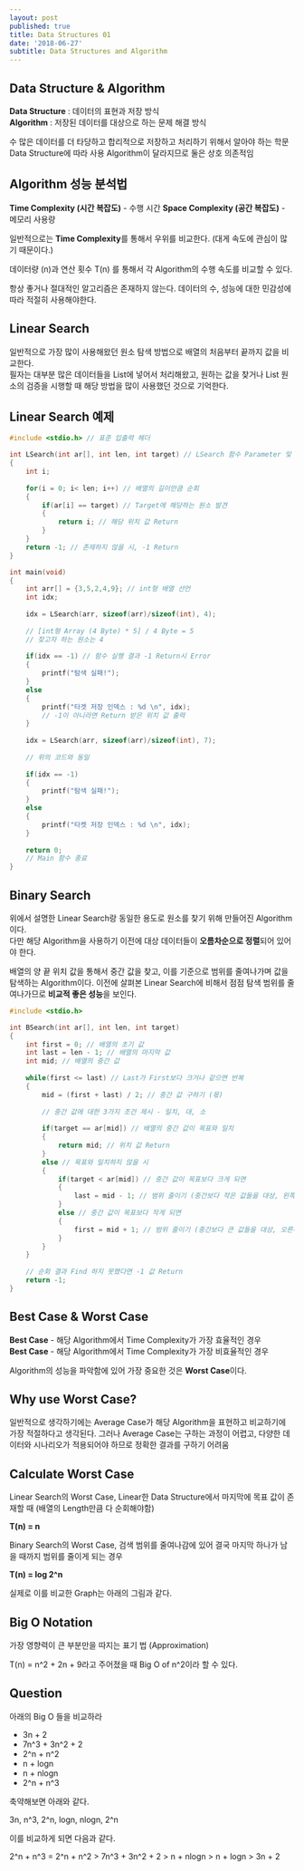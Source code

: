 ```yaml
---
layout: post
published: true
title: Data Structures 01
date: '2018-06-27'
subtitle: Data Structures and Algorithm
---
```

## Data Structure & Algorithm

**Data Structure** : 데이터의 표현과 저장 방식  
**Algorithm** : 저장된 데이터를 대상으로 하는 문제 해결 방식

수 많은 데이터를 더 타당하고 합리적으로 저장하고 처리하기 위해서 알아야 하는 학문  
Data Structure에 따라 사용 Algorithm이 달라지므로 둘은 상호 의존적임  

  
## Algorithm 성능 분석법

**Time Complexity (시간 복잡도)** - 수행 시간 
**Space Complexity (공간 복잡도)** - 메모리 사용량  

일반적으로는 **Time Complexity**를 통해서 우위를 비교한다. (대게 속도에 관심이 많기 때문이다.)

데이터량 (n)과 연산 횟수 T(n) 를 통해서 각 Algorithm의 수행 속도를 비교할 수 있다.  

항상 좋거나 절대적인 알고리즘은 존재하지 않는다. 데이터의 수, 성능에 대한 민감성에 따라 적절히 사용해야한다.


## Linear Search

일반적으로 가장 많이 사용해왔던 원소 탐색 방법으로 배열의 처음부터 끝까지 값을 비교한다.  
필자는 대부분 많은 데이터들을 List에 넣어서 처리해왔고, 원하는 값을 찾거나 List 원소의 검증을 시행할 때 해당 방법을 많이 사용했던 것으로 기억한다.  

## Linear Search 예제

```c
#include <stdio.h> // 표준 입출력 헤더

int LSearch(int ar[], int len, int target) // LSearch 함수 Parameter 및 Return 값 설정
{
	int i;
	
	for(i = 0; i< len; i++) // 배열의 길이만큼 순회
	{
		if(ar[i] == target) // Target에 해당하는 원소 발견
		{
			return i; // 해당 위치 값 Return
		}
	}
	return -1; // 존재하지 않을 시, -1 Return
}

int main(void)
{
	int arr[] = {3,5,2,4,9}; // int형 배열 선언
	int idx;
	
	idx = LSearch(arr, sizeof(arr)/sizeof(int), 4);
  
  	// [int형 Array (4 Byte) * 5] / 4 Byte = 5
  	// 찾고자 하는 원소는 4
	
	if(idx == -1) // 함수 실행 결과 -1 Return시 Error
	{
		printf("탐색 실패!");
	}
	else
	{
		printf("타겟 저장 인덱스 : %d \n", idx);
      	// -1이 아니라면 Return 받은 위치 값 출력
	} 
	
	idx = LSearch(arr, sizeof(arr)/sizeof(int), 7);
  
  	// 위의 코드와 동일
	
	if(idx == -1)
	{
		printf("탐색 실패!");
	}
	else
	{
		printf("타켓 저장 인덱스 : %d \n", idx);
	}
	
	return 0;
  	// Main 함수 종료
}
```

  
## Binary Search

위에서 설명한 Linear Search랑 동일한 용도로 원소를 찾기 위해 만들어진 Algorithm이다.  
다만 해당 Algorithm을 사용하기 이전에 대상 데이터들이 **오름차순으로 정렬**되어 있어야 한다.  

배열의 양 끝 위치 값을 통해서 중간 값을 찾고, 이를 기준으로 범위를 줄여나가며 값을 탐색하는 Algorithm이다.
이전에 살펴본 Linear Search에 비해서 점점 탐색 범위를 줄여나가므로 **비교적 좋은 성능**을 보인다.

```c
#include <stdio.h>

int BSearch(int ar[], int len, int target)
{
	int first = 0; // 배열의 초기 값 
	int last = len - 1; // 배열의 마지막 값
	int mid; // 배열의 중간 값
	
	while(first <= last) // Last가 First보다 크거나 같으면 반복
	{
		mid = (first + last) / 2; // 중간 값 구하기 (몫)
		
      	// 중간 값에 대한 3가지 조건 제시 - 일치, 대, 소
      
		if(target == ar[mid]) // 배열의 중간 값이 목표와 일치
		{
			return mid; // 위치 값 Return
		}
		else // 목표와 일치하지 않을 시
		{
			if(target < ar[mid]) // 중간 값이 목표보다 크게 되면
			{
				last = mid - 1; // 범위 줄이기 (중간보다 작은 값들을 대상, 왼쪽)
			}
			else // 중간 값이 목표보다 작게 되면
			{
				first = mid + 1; // 범위 줄이기 (중간보다 큰 값들을 대상, 오른쪽)
			}
        }
	}
  
  	// 순회 결과 Find 하지 못했다면 -1 값 Return
  	return -1;
}
```

## Best Case & Worst Case

**Best Case** - 해당 Algorithm에서 Time Complexity가 가장 효율적인 경우   
**Best Case** - 해당 Algorithm에서 Time Complexity가 가장 비효율적인 경우  

Algorithm의 성능을 파악함에 있어 가장 중요한 것은 **Worst Case**이다.


## Why use Worst Case?

일반적으로 생각하기에는 Average Case가 해당 Algorithm을 표현하고 비교하기에 가장 적절하다고 생각된다.
그러나 Average Case는 구하는 과정이 어렵고, 다양한 데이터와 시나리오가 적용되어야 하므로 정확한 결과를 구하기 어려움

## Calculate Worst Case

Linear Search의 Worst Case, Linear한 Data Structure에서 마지막에 목표 값이 존재할 때 (배열의 Length만큼 다 순회해야함)

**T(n) = n**

Binary Search의 Worst Case, 검색 범위를 줄여나감에 있어 결국 마지막 하나가 남을 때까지 범위를 줄이게 되는 경우

**T(n) = log 2^n**

실제로 이를 비교한 Graph는 아래의 그림과 같다.




## Big O Notation

가장 영향력이 큰 부분만을 따지는 표기 법 (Approximation)  

T(n) = n^2 + 2n + 9라고 주어졌을 때 Big O of n^2이라 할 수 있다.

## Question

아래의 Big O 들을 비교하라

- 3n + 2
- 7n^3 + 3n^2 + 2
- 2^n + n^2
- n + logn
- n + nlogn
- 2^n + n^3

축약해보면 아래와 같다.

3n, n^3, 2^n, logn, nlogn, 2^n

이를 비교하게 되면 다음과 같다.

2^n + n^3 = 2^n + n^2 > 7n^3 + 3n^2 + 2 > n + nlogn > n + logn > 3n + 2
